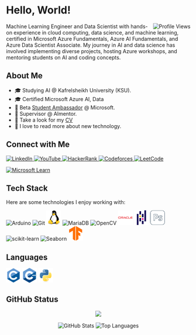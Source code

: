 # Hello, World! 

<img align="right" src="https://komarev.com/ghpvc/?username=kershrita" alt="Profile Views" />

Machine Learning Engineer and Data Scientist with hands-on experience in cloud computing, data science, and machine learning, certified in Microsoft Azure Fundamentals, Azure AI Fundamentals, and Azure Data Scientist Associate. My journey in AI and data science has involved implementing diverse projects, hosting Azure workshops, and mentoring students on AI and coding concepts.

## About Me 
- 🎓 Studying AI @ Kafrelsheikh University (KSU).
- 🎓 Certified Microsoft Azure AI, Data
- 💼 Beta [Student Ambassador](https://mvp.microsoft.com/en-US/studentambassadors/profile/177120cb-090e-4816-9d5f-073e153dc0f6?wt.mc_id=studentamb_299177) @ Microsoft.
- 💼 Supervisor @ Almentor.
- 📄 Take a look for my [CV](Ashraf%20Abdulkhaliq%20-%20Data%20Scientist.pdf)
- 🌱 I love to read more about new technology.

## Connect with Me 

<p align="left">
  <a href="https://linkedin.com/in/ashraf-abdulkhaliq" target="_blank">
    <img src="https://raw.githubusercontent.com/rahuldkjain/github-profile-readme-generator/master/src/images/icons/Social/linked-in-alt.svg" alt="LinkedIn" height="30" width="40" />
  </a>

  <a href="https://www.youtube.com/c/kershrita" target="_blank">
    <img src="https://raw.githubusercontent.com/rahuldkjain/github-profile-readme-generator/master/src/images/icons/Social/youtube.svg" alt="YouTube" height="30" width="40" />
  </a>

  <a href="https://www.hackerrank.com/ashrafabdulkhal1" target="_blank">
    <img src="https://raw.githubusercontent.com/rahuldkjain/github-profile-readme-generator/master/src/images/icons/Social/hackerrank.svg" alt="HackerRank" height="30" width="40" />
  </a>

  <a href="https://codeforces.com/profile/kershrita" target="_blank">
    <img src="https://raw.githubusercontent.com/rahuldkjain/github-profile-readme-generator/master/src/images/icons/Social/codeforces.svg" alt="Codeforces" height="30" width="40" />
  </a>

  <a href="https://www.leetcode.com/kershrita" target="_blank">
    <img src="https://raw.githubusercontent.com/rahuldkjain/github-profile-readme-generator/master/src/images/icons/Social/leet-code.svg" alt="LeetCode" height="30" width="40" />
  </a>
</p>

[![Microsoft Learn](https://img.shields.io/badge/Microsoft%20Learn-Profile-blue?style=for-the-badge&logo=microsoft)](https://learn.microsoft.com/en-us/users/kershrita/)

## Tech Stack

Here are some technologies I enjoy working with:

<p align="left">
  <img src="https://cdn.worldvectorlogo.com/logos/arduino-1.svg" alt="Arduino" width="40" height="40"/>
  <img src="https://www.vectorlogo.zone/logos/git-scm/git-scm-icon.svg" alt="Git" width="40" height="40"/>
  <img src="https://raw.githubusercontent.com/devicons/devicon/master/icons/linux/linux-original.svg" alt="Linux" width="40" height="40"/>
  <img src="https://www.vectorlogo.zone/logos/mariadb/mariadb-icon.svg" alt="MariaDB" width="40" height="40"/>
  <img src="https://www.vectorlogo.zone/logos/opencv/opencv-icon.svg" alt="OpenCV" width="40" height="40"/>
  <img src="https://raw.githubusercontent.com/devicons/devicon/master/icons/oracle/oracle-original.svg" alt="Oracle" width="40" height="40"/>
  <img src="https://raw.githubusercontent.com/devicons/devicon/2ae2a900d2f041da66e950e4d48052658d850630/icons/pandas/pandas-original.svg" alt="Pandas" width="40" height="40"/>
  <img src="https://raw.githubusercontent.com/devicons/devicon/master/icons/photoshop/photoshop-line.svg" alt="Photoshop" width="40" height="40"/>
  <img src="https://upload.wikimedia.org/wikipedia/commons/0/05/Scikit_learn_logo_small.svg" alt="scikit-learn" width="40" height="40"/>
  <img src="https://seaborn.pydata.org/_images/logo-mark-lightbg.svg" alt="Seaborn" width="40" height="40"/>
  <img src="https://raw.githubusercontent.com/devicons/devicon/master/icons/tensorflow/tensorflow-original.svg" alt="TensorFlow" width="40" height="40"/>
</p>

## Languages

<p align="left">
  <img src="https://raw.githubusercontent.com/devicons/devicon/master/icons/c/c-original.svg" alt="C" width="40" height="40"/>
  <img src="https://raw.githubusercontent.com/devicons/devicon/master/icons/cplusplus/cplusplus-original.svg" alt="C++" width="40" height="40"/>
  <img src="https://raw.githubusercontent.com/devicons/devicon/master/icons/python/python-original.svg" alt="Python" width="40" height="40"/>
</p>

## GitHub Status 

<p align="center">
<img align="center" src="https://github-readme-streak-stats.herokuapp.com/?user=kershrita" />
</p>

<p align="center">
<img align="center" src="https://github-readme-stats.vercel.app/api?username=kershrita&show_icons=true&locale=en" alt="GitHub Stats" />
<img align="center" src="https://github-readme-stats.vercel.app/api/top-langs?username=kershrita&show_icons=true&locale=en&layout=compact" alt="Top Languages" />  
</p>


